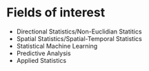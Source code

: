 # Fields of interest
- Directional Statistics/Non-Euclidian Statitics
- Spatial Statistics/Spatial-Temporal Statistics
- Statistical Machine Learning
- Predictive Analysis
- Applied Statistics